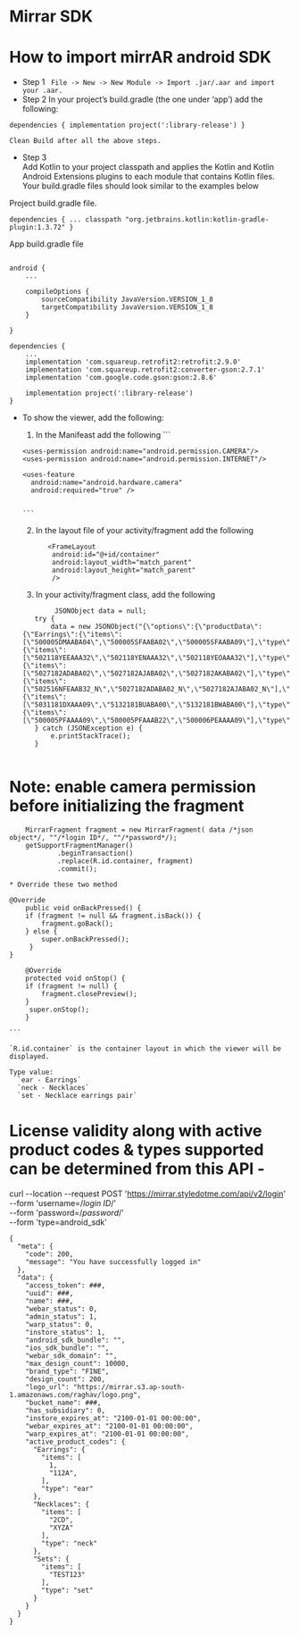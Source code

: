 # Mirrar SDK

# How to import mirrAR android SDK

* Step 1 
``` File -> New -> New Module -> Import .jar/.aar and import your .aar.```
* Step 2
In your project’s build.gradle (the one under ‘app’) add the following:

`dependencies {
 implementation project(':library-release')
}`

	Clean Build after all the above steps.

* Step 3  
Add Kotlin to your project classpath and applies the Kotlin and Kotlin Android Extensions plugins to each module that contains Kotlin files. Your build.gradle files should look similar to the examples below
  
Project build.gradle file.

`dependencies {
	...
        classpath "org.jetbrains.kotlin:kotlin-gradle-plugin:1.3.72"
    }`
  
App build.gradle file  
```

android {
    ...

    compileOptions {
        sourceCompatibility JavaVersion.VERSION_1_8
        targetCompatibility JavaVersion.VERSION_1_8
    }

}

dependencies {
	...
    implementation 'com.squareup.retrofit2:retrofit:2.9.0'
    implementation 'com.squareup.retrofit2:converter-gson:2.7.1'
    implementation 'com.google.code.gson:gson:2.8.6'
    
    implementation project(':library-release')
}

```

* To show the viewer, add the following:

    1. In the Manifeast add the following
      ```
      
      <uses-permission android:name="android.permission.CAMERA"/>
      <uses-permission android:name="android.permission.INTERNET"/>

      <uses-feature
        android:name="android.hardware.camera"
        android:required="true" />
	
	
      ```
    
    2. In the layout file of your activity/fragment add the following
         ```
            <FrameLayout
             android:id="@+id/container"
             android:layout_width="match_parent"
             android:layout_height="match_parent"
             />
         ```

    3. In your activity/fragment class, add the following 
        
	 ``` 
	         JSONObject data = null;
        try {
            data = new JSONObject("{\"options\":{\"productData\":{\"Earrings\":{\"items\":[\"500005DMAABA04\",\"500005SFAABA02\",\"500005SFAABA09\"],\"type\":\"ear\"},\"Mangalsutras\":{\"items\":[\"502118YEEAAA32\",\"502118YENAAA32\",\"502118YEOAAA32\"],\"type\":\"neck\"},\"NecklaceSets\":{\"items\":[\"5027182ADABA02\",\"5027182AJABA02\",\"5027182AKABA02\"],\"type\":\"set\"},\"Necklaces\":{\"items\":[\"502516NFEAAB32_N\",\"5027182ADABA02_N\",\"5027182AJABA02_N\"],\"type\":\"neck\"},\"PendantSets\":{\"items\":[\"5031181DXAAA09\",\"5132181BUABA00\",\"5132181BWABA00\"],\"type\":\"set\"},\"Pendants\":{\"items\":[\"500005PFAAAA09\",\"500005PFAAAB22\",\"500006PEAAAA09\"],\"type\":\"neck\"}}}}");
        } catch (JSONException e) {
            e.printStackTrace();
        }
        
# Note: enable camera permission before initializing the fragment

        MirrarFragment fragment = new MirrarFragment( data /*json object*/, ""/*login ID*/, ""/*password*/);
        getSupportFragmentManager()
                .beginTransaction()
                .replace(R.id.container, fragment)
                .commit();
		
	* Override these two method 
	
	@Override
    	public void onBackPressed() {
        if (fragment != null && fragment.isBack()) {
            fragment.goBack();
        } else {
            super.onBackPressed();
       	 }
   	}

    	@Override
    	protected void onStop() {
        if (fragment != null) {
            fragment.closePreview();
        }
         super.onStop();
    	}

	```

	`R.id.container` is the container layout in which the viewer will be displayed.
	
	Type value: 
	  `ear - Earrings`
	  `neck - Necklaces`
	  `set - Necklace earrings pair`      
	  
		   
# License validity along with active product codes & types supported can be determined from this API -
curl --location --request POST 'https://mirrar.styledotme.com/api/v2/login' \
--form 'username=/*login ID*/' \
--form 'password=/*password*/' \
--form 'type=android_sdk'

```
{
  "meta": {
    "code": 200,
    "message": "You have successfully logged in"
  },
  "data": {
    "access_token": ###,
    "uuid": ###,
    "name": ###,
    "webar_status": 0,
    "admin_status": 1,
    "warp_status": 0,
    "instore_status": 1,
    "android_sdk_bundle": "",
    "ios_sdk_bundle": "",
    "webar_sdk_domain": "",
    "max_design_count": 10000,
    "brand_type": "FINE",
    "design_count": 200,
    "logo_url": "https://mirrar.s3.ap-south-1.amazonaws.com/raghav/logo.png",
    "bucket_name": ###,
    "has_subsidiary": 0,
    "instore_expires_at": "2100-01-01 00:00:00",
    "webar_expires_at": "2100-01-01 00:00:00",
    "warp_expires_at": "2100-01-01 00:00:00",
    "active_product_codes": {
      "Earrings": {
        "items": [
          1,
          "112A",
        ],
        "type": "ear"
      },
      "Necklaces": {
        "items": [
          "2CD",
          "XYZA"
        ],
        "type": "neck"
      },
      "Sets": {
        "items": [
          "TEST123"
        ],
        "type": "set"
      }
    }
  }
}
```
